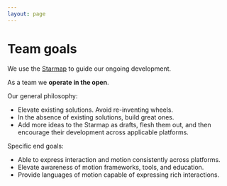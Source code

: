 ```yaml
---
layout: page
---
```


# Team goals

We use the [Starmap](https://material-motion.gitbooks.io/material-motion-starmap/content/) to guide our ongoing development.

As a team we **operate in the open**.

Our general philosophy:

- Elevate existing solutions. Avoid re-inventing wheels.
- In the absence of existing solutions, build great ones.
- Add more ideas to the Starmap as drafts, flesh them out, and then encourage their development across applicable platforms.

Specific end goals:

- Able to express interaction and motion consistently across platforms.
- Elevate awareness of motion frameworks, tools, and education.
- Provide languages of motion capable of expressing rich interactions.
